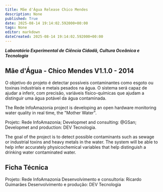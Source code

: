 ```yaml
---
title: Mãe d'Água Release Chico Mendes
description: None
published: True
date: 2025-08-14 19:14:02.592000+00:00
tags: None
editor: markdown
dateCreated: 2025-08-14 19:14:02.592000+00:00
---
```


***Laboratório Experimental de Ciência Cidadã, Cultura Oceânica e Tecnologia***


## Mãe d'Água - Chico Mendes V1.1.0 - 2014 


O objetivo do projeto é detectar possíveis contaminantes como esgoto ou toxinas industriais e metais pesados na água. O sistema será capaz de ajudar a inferir, com precisão, variáveis físico-químicas que ajudam a distinguir uma água potável da água contaminada.

The Rede InfoAmazonia project is developing an open hardware monitoring water quality in real time, the "Mother Water".

Projetc: Rede InfoAmazonia; Developmet and consulting: @GSan; Developmet and production: DEV Tecnologia.

The goal of the project is to detect possible contaminants such as sewage or industrial toxins and heavy metals in the water. The system will be able to help infer accurately physicochemical variables that help distinguish a drinking water contaminated water.


## Ficha Técnica
Projeto: Rede InfoAmazonia
Desenvolvimento e consultoria: Ricardo Guimarães
Desenvolvimento e produção: DEV Tecnologia